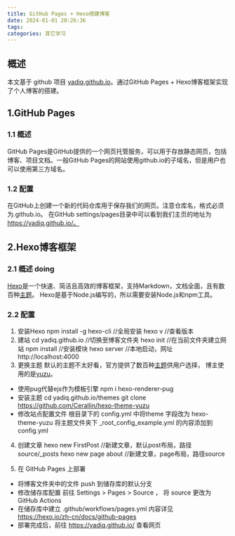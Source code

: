 ```yaml
---
title: GitHub Pages + Hexo搭建博客
date: 2024-01-01 20:26:36
tags:
categories: 其它学习
---
```


## 概述
 
本文基于 github 项目 [yadiq.github.io](https://github.com/yadiq/yadiq.github.io)。通过GitHub Pages + Hexo博客框架实现了个人博客的搭建。


## 1.GitHub Pages
### 1.1 概述
GitHub Pages是GitHub提供的一个网页托管服务，可以用于存放静态网页，包括博客、项目文档。一般GitHub Pages的网站使用github.io的子域名，但是用户也可以使用第三方域名。

### 1.2 配置
在GitHub上创建一个新的代码仓库用于保存我们的网页。注意仓库名，格式必须为<username>.github.io。
在GitHub settings/pages目录中可以看到我们主页的地址为 https://yadiq.github.io/。

## 2.Hexo博客框架

### 2.1 概述 doing
[Hexo](https://hexo.io/)是一个快速、简洁且高效的博客框架，支持Markdown，文档全面，且有数百种[主题](https://hexo.io/themes/)。
Hexo是基于Node.js编写的，所以需要安装Node.js和npm工具。

### 2.2 配置
1. 安装Hexo
npm install -g hexo-cli  //全局安装
hexo v //查看版本
2. 建站
cd yadiq.github.io //切换至博客文件夹
hexo init //在当前文件夹建立网站
npm install //安装模块
hexo server //本地启动，网址 http://localhost:4000
3. 更换主题
默认的主题不太好看，官方提供了数百种[主题](https://hexo.io/themes/)供用户选择，
博主使用的是[yuzu](https://github.com/Cerallin/hexo-theme-yuzu)。
+ 使用pug代替ejs作为模板引擎
npm i hexo-renderer-pug
+ 安装主题
cd yadiq.github.io/themes
git clone https://github.com/Cerallin/hexo-theme-yuzu
+ 修改站点配置文件
根目录下的 config.yml 中将theme 字段改为 hexo-theme-yuzu
将主题文件夹下 _root_config_example.yml 的内容添加到 config.yml
4. 创建文章
hexo new FirstPost //新建文章，默认post布局，路径source/_posts
hexo new page about //新建文章，page布局，路径source

5. 在 GitHub Pages 上部署
+ 将博客文件夹中的文件 push 到储存库的默认分支
+ 修改储存库配置
前往 Settings > Pages > Source ， 将 source 更改为 GitHub Actions
+ 在储存库中建立 .github/workflows/pages.yml
内容详见 https://hexo.io/zh-cn/docs/github-pages
+ 部署完成后，前往 https://yadiq.github.io/ 查看网页
